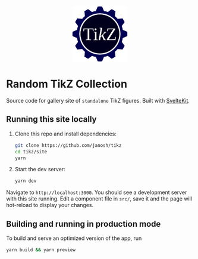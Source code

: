 <p align="center">
  <img src="../assets/favicon.svg" alt="TikZ" height=150>
</p>

# Random TikZ Collection

Source code for gallery site of `standalone` TikZ figures. Built with [SvelteKit](https://kit.svelte.dev).

## Running this site locally

1. Clone this repo and install dependencies:

   ```sh
   git clone https://github.com/janosh/tikz
   cd tikz/site
   yarn
   ```

2. Start the dev server:

   ```sh
   yarn dev
   ```

Navigate to `http://localhost:3000`. You should see a development server with this site running. Edit a component file in `src/`, save it and the page will hot-reload to display your changes.

## Building and running in production mode

To build and serve an optimized version of the app, run

```sh
yarn build && yarn preview
```
